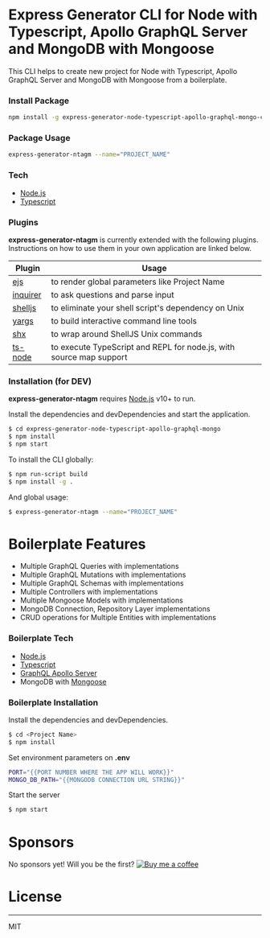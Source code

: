 
# Express Generator CLI for Node with Typescript, Apollo GraphQL Server and MongoDB with Mongoose

This CLI helps to create new project for Node with Typescript, Apollo GraphQL Server and MongoDB with Mongoose
from a boilerplate.

### Install Package
```sh
npm install -g express-generator-node-typescript-apollo-graphql-mongo-cli
```

### Package Usage
```sh
express-generator-ntagm --name="PROJECT_NAME"
```

### Tech
* [Node.js]
* [Typescript]


### Plugins

**express-generator-ntagm** is currently extended with the following plugins. Instructions on how to use them in your own application are linked below.

| Plugin | Usage |
| ------ | ------ |
| [ejs] | to render global parameters like Project Name |
| [inquirer] | to ask questions and parse input |
| [shelljs] | to eliminate your shell script's dependency on Unix |
| [yargs] | to build interactive command line tools |
| [shx] | to wrap around ShellJS Unix commands |
| [ts-node] | to execute TypeScript and REPL for node.js, with source map support |


### Installation (for DEV)
**express-generator-ntagm** requires [Node.js] v10+ to run.

Install the dependencies and devDependencies and start the application.

```sh
$ cd express-generator-node-typescript-apollo-graphql-mongo
$ npm install
$ npm start
```

To install the CLI globally:
```sh
$ npm run-script build
$ npm install -g .
```

And global usage:
```sh
$ express-generator-ntagm --name="PROJECT_NAME"
```


# Boilerplate Features

* Multiple GraphQL Queries with implementations
* Multiple GraphQL Mutations with implementations
* Multiple GraphQL Schemas with implementations
* Multiple Controllers with implementations
* Multiple Mongoose Models with implementations
* MongoDB Connection, Repository Layer implementations
* CRUD operations for Multiple Entities with implementations 


### Boilerplate Tech

* [Node.js]
* [Typescript]
* [GraphQL Apollo Server]
* MongoDB with [Mongoose]


### Boilerplate Installation
Install the dependencies and devDependencies.

```sh
$ cd <Project Name>
$ npm install
```

Set environment parameters on **.env**
```sh
PORT="{{PORT NUMBER WHERE THE APP WILL WORK}}"
MONGO_DB_PATH="{{MONGODB CONNECTION URL STRING}}"
```

Start the server
```sh
$ npm start
```

# Sponsors
No sponsors yet! Will you be the first?
[![Buy me a coffee](https://cdn.buymeacoffee.com/buttons/default-black.png)](https://www.buymeacoffee.com/RwIpTEd)

# License
----

MIT

[Typescript]: <https://www.typescriptlang.org>
[Node.js]: <http://nodejs.org>
[ts-node]: <https://www.npmjs.com/package/ts-node>
[shx]: <https://www.npmjs.com/package/shx>
[yargs]: <https://www.npmjs.com/package/yargs>
[shelljs]: <https://www.npmjs.com/package/shelljs>
[inquirer]: <https://www.npmjs.com/package/inquirer>
[ejs]: <https://www.npmjs.com/package/ejs>
[GraphQL Apollo Server]: <https://www.apollographql.com/docs/apollo-server/>
[Mongoose]: <https://mongoosejs.com/>